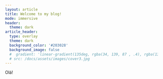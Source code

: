```yaml
---
layout: article
title: Welcome to my blog!
mode: immersive
header:
  theme: dark
article_header:
  type: overlay
  theme: dark
  background_color: '#203028'
  background_image: false
  #  gradient: 'linear-gradient(135deg, rgba(34, 139, 87 , .4), rgba(139, 34, 139, .4))'
  # src: /docs/assets/images/cover3.jpg
---
```



Olá!